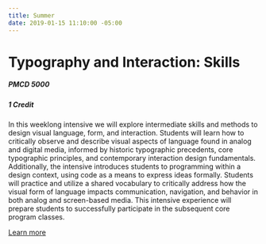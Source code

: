 ```yaml
---
title: Summer
date: 2019-01-15 11:10:00 -05:00
---
```


# Typography and Interaction: Skills
##### PMCD 5000
##### 1 Credit

In this weeklong intensive we will explore intermediate skills and methods to design visual language, form, and interaction. Students will learn how to critically observe and describe visual aspects of language found in analog and digital media, informed by historic typographic precedents, core typographic principles, and contemporary interaction design fundamentals. Additionally, the intensive introduces students to programming within a design context, using code as a means to express ideas formally. Students will practice and utilize a shared vocabulary to critically address how the visual form of language impacts communication, navigation, and behavior in both analog and screen-based media. This intensive experience will prepare students to successfully participate in the subsequent core program classes.

[Learn more](https://courses.newschool.edu/courses/PMCD5000/)